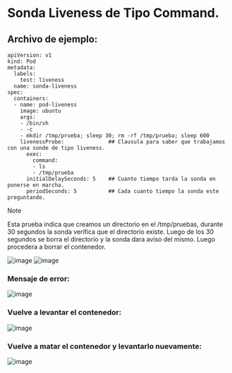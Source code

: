 # Sonda Liveness de Tipo Command.
## Archivo de ejemplo:
```
apiVersion: v1
kind: Pod
metadata:
  labels:
    test: liveness
  name: sonda-liveness
spec:
  containers:
  - name: pod-liveness
    image: ubuntu
    args:
    - /bin/sh
    - -c
    - mkdir /tmp/prueba; sleep 30; rm -rf /tmp/prueba; sleep 600
    livenessProbe:              ## Clausula para saber que trabajamos con una sonde de tipo liveness.
      exec:
        command:
        - ls
        - /tmp/prueba
      initialDelaySeconds: 5    ## Cuanto tiempo tarda la sonda en ponerse en marcha.
      periodSeconds: 5          ## Cada cuanto tiempo la sonda este preguntando.
```
> [!NOTE]
> Esta prueba indica que creamos un directorio en el /tmp/pruebas, durante 30 segundos la sonda verifica que el directorio existe.
> Luego de los 30 segundos se borra el directorio y la sonda dara aviso del mismo. Luego procedera a borrar el contenedor.

![image](https://github.com/user-attachments/assets/c6e72671-0a4a-46cc-b7f9-f657fcf148fa)
![image](https://github.com/user-attachments/assets/b2d7adbc-3199-4d15-b63e-e2c54319aa7c)

### Mensaje de error:
![image](https://github.com/user-attachments/assets/eb13a823-84b2-4c14-b180-06264ccea3dc)

### Vuelve a levantar el contenedor:
![image](https://github.com/user-attachments/assets/4e851cc3-52be-4932-96dd-3f0a5326a74a)

### Vuelve a matar el contenedor y levantarlo nuevamente:
![image](https://github.com/user-attachments/assets/11d09580-bd7e-4796-aae5-0aff5f27cf95)
